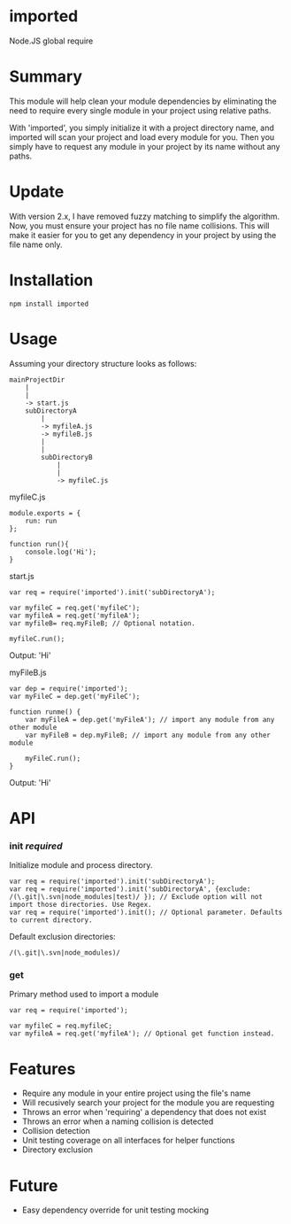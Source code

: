 # imported
Node.JS global require

# Summary
This module will help clean your module dependencies by eliminating the need to require every single module in your project using relative paths.

With 'imported', you simply initialize it with a project directory name, and imported will scan your project and load every module for you. Then you simply have to request any module in your project by its name without any paths.

# Update
With version 2.x, I have removed fuzzy matching to simplify the algorithm. Now, you must ensure your project has no file name collisions.
This will make it easier for you to get any dependency in your project by using the file name only.

# Installation
```
npm install imported
```

# Usage
Assuming your directory structure looks as follows:

```
mainProjectDir
    |
    |
    -> start.js
    subDirectoryA
        |
        -> myfileA.js
        -> myfileB.js
        |
        |
        subDirectoryB
            |
            |
            -> myfileC.js
```

myfileC.js
```
module.exports = {
    run: run
};

function run(){
    console.log('Hi');
}
```

start.js
```
var req = require('imported').init('subDirectoryA');

var myfileC = req.get('myfileC');
var myfileA = req.get('myfileA');
var myfileB= req.myFileB; // Optional notation.

myfileC.run();
```

Output: 'Hi'

myFileB.js
```
var dep = require('imported');
var myFileC = dep.get('myFileC');

function runme() {
    var myFileA = dep.get('myFileA'); // import any module from any other module
    var myFileB = dep.myFileB; // import any module from any other module

    myFileC.run();
}
```
Output: 'Hi'

# API
### init *required*
Initialize module and process directory.

```
var req = require('imported').init('subDirectoryA');
var req = require('imported').init('subDirectoryA', {exclude: /(\.git|\.svn|node_modules|test)/ }); // Exclude option will not import those directories. Use Regex.
var req = require('imported').init(); // Optional parameter. Defaults to current directory.
```
Default exclusion directories:
```
/(\.git|\.svn|node_modules)/
```

### get
Primary method used to import a module
```
var req = require('imported');

var myfileC = req.myfileC;
var myfileA = req.get('myfileA'); // Optional get function instead.
```

# Features
- Require any module in your entire project using the file's name
- Will recusively search your project for the module you are requesting
- Throws an error when 'requiring' a dependency that does not exist
- Throws an error when a naming collision is detected
- Collision detection
- Unit testing coverage on all interfaces for helper functions
- Directory exclusion

# Future
- Easy dependency override for unit testing mocking
